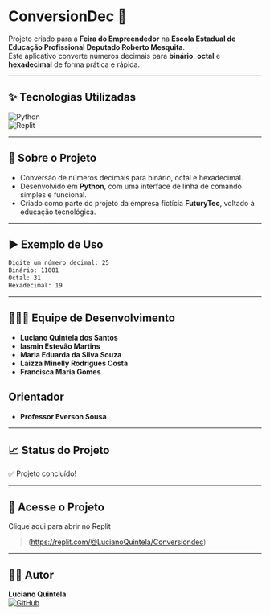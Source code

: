 
# ConversionDec 🔢  
Projeto criado para a **Feira do Empreendedor** na **Escola Estadual de Educação Profissional Deputado Roberto Mesquita**.  
Este aplicativo converte números decimais para **binário**, **octal** e **hexadecimal** de forma prática e rápida.

---

## ✨ Tecnologias Utilizadas

![Python](https://img.shields.io/badge/Python-3776AB?style=for-the-badge&logo=python&logoColor=white)  
![Replit](https://img.shields.io/badge/Replit-667881?style=for-the-badge&logo=replit&logoColor=white)

---

## 📜 Sobre o Projeto

- Conversão de números decimais para binário, octal e hexadecimal.
- Desenvolvido em **Python**, com uma interface de linha de comando simples e funcional.
- Criado como parte do projeto da empresa fictícia **FuturyTec**, voltado à educação tecnológica.

---

## ▶️ Exemplo de Uso

```bash
Digite um número decimal: 25
Binário: 11001
Octal: 31
Hexadecimal: 19
```
---

## 👨‍👩‍👧 Equipe de Desenvolvimento

- **Luciano Quintela dos Santos** 
- **Iasmin Estevão Martins** 
- **Maria Eduarda da Silva Souza** 
- **Laizza Minelly Rodrigues Costa** 
- **Francisca Maria Gomes** 

## Orientador

- **Professor Everson Sousa** 
  
---

## 📈 Status do Projeto

✅ Projeto concluído!


---

## 🔗 Acesse o Projeto

Clique aqui para abrir no Replit

> (https://replit.com/@LucianoQuintela/Conversiondec)



---
## 👨‍💻 Autor

**Luciano Quintela**  
[![GitHub](https://img.shields.io/badge/GitHub-000?style=for-the-badge&logo=github&logoColor=white)](https://github.com/lucianoquintela)



